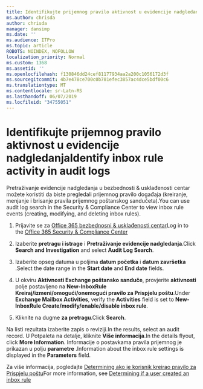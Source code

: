 ```yaml
---
title: Identifikujte prijemnog pravilo aktivnost u evidencije nadgledanja
ms.author: chrisda
author: chrisda
manager: dansimp
ms.date: ''
ms.audience: ITPro
ms.topic: article
ROBOTS: NOINDEX, NOFOLLOW
localization_priority: Normal
ms.custom: 1368
ms.assetid: ''
ms.openlocfilehash: f130846dd24cef81177934aa2a200c1056172d3f
ms.sourcegitcommit: 4b7e478ce700c0b781efec3857ac4dce5bdf00c6
ms.translationtype: MT
ms.contentlocale: sr-Latn-RS
ms.lasthandoff: 06/07/2019
ms.locfileid: "34755051"
---
```

# <a name="identify-inbox-rule-activity-in-audit-logs"></a><span data-ttu-id="8a7f9-102">Identifikujte prijemnog pravilo aktivnost u evidencije nadgledanja</span><span class="sxs-lookup"><span data-stu-id="8a7f9-102">Identify inbox rule activity in audit logs</span></span>

<span data-ttu-id="8a7f9-103">Pretraživanje evidencije nadgledanja u bezbednosti & usklađenosti centar možete koristiti da biste pregledali prijemnog pravilo događaja (kreiranje, menjanje i brisanje pravila prijemnog poštanskog sandučeta).</span><span class="sxs-lookup"><span data-stu-id="8a7f9-103">You can use audit log search in the Security & Compliance Center to view inbox rule events (creating, modifying, and deleting inbox rules).</span></span>

1. <span data-ttu-id="8a7f9-104">Prijavite se za [Office 365 bezbednosni & usklađenosti centar](https://protection.office.com/)</span><span class="sxs-lookup"><span data-stu-id="8a7f9-104">Log in to the [Office 365 Security & Compliance Center](https://protection.office.com/)</span></span>

2. <span data-ttu-id="8a7f9-105">Izaberite **pretragu i istrage** i **Pretraživanje evidencije nadgledanja**.</span><span class="sxs-lookup"><span data-stu-id="8a7f9-105">Click **Search and Investigation** and select **Audit Log Search**.</span></span>

3. <span data-ttu-id="8a7f9-106">Izaberite opseg datuma u poljima **datum početka** i **datum završetka** .</span><span class="sxs-lookup"><span data-stu-id="8a7f9-106">Select the date range in the **Start date** and **End date** fields.</span></span>

4. <span data-ttu-id="8a7f9-107">U okviru **Aktivnosti Exchange poštansko sanduče**, provjerite **aktivnosti** polje postavljeno na **New-InboxRule Kreiraj/izmeni/omogući/onemogući pravilo za Prispjelu poštu**.</span><span class="sxs-lookup"><span data-stu-id="8a7f9-107">Under **Exchange Mailbox Activities**, verify the **Activities** field is set to **New-InboxRule Create/modify/enable/disable inbox rule**.</span></span>

5. <span data-ttu-id="8a7f9-108">Kliknite na dugme **za pretragu**.</span><span class="sxs-lookup"><span data-stu-id="8a7f9-108">Click **Search**.</span></span>

<span data-ttu-id="8a7f9-109">Na listi rezultata izaberite zapis o reviziji.</span><span class="sxs-lookup"><span data-stu-id="8a7f9-109">In the results, select an audit record.</span></span> <span data-ttu-id="8a7f9-110">U Potpaleta na detalje, kliknite **Više informacija**.</span><span class="sxs-lookup"><span data-stu-id="8a7f9-110">In the details flyout, click **More Information**.</span></span> <span data-ttu-id="8a7f9-111">Informacije o postavkama pravila prijemnog je prikazan u polju **parametre** .</span><span class="sxs-lookup"><span data-stu-id="8a7f9-111">Information about the inbox rule settings is displayed in the **Parameters** field.</span></span>

<span data-ttu-id="8a7f9-112">Za više informacija, pogledajte [Determining ako je korisnik kreirao pravilo za Prispjelu poštu](https://docs.microsoft.com//office365/securitycompliance/auditing-troubleshooting-scenarios#determining-if-a-user-created-an-inbox-rule)</span><span class="sxs-lookup"><span data-stu-id="8a7f9-112">For more information, see [Determining if a user created an inbox rule](https://docs.microsoft.com//office365/securitycompliance/auditing-troubleshooting-scenarios#determining-if-a-user-created-an-inbox-rule)</span></span>
